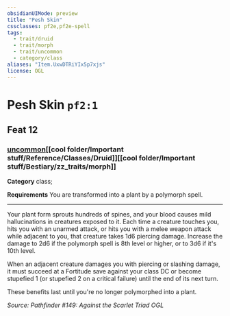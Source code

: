 ```yaml
---
obsidianUIMode: preview
title: "Pesh Skin"
cssclasses: pf2e,pf2e-spell
tags:
  - trait/druid
  - trait/morph
  - trait/uncommon
  - category/class
aliases: "Item.UxwDTRiYIx5p7xjs"
license: OGL
---
```

# Pesh Skin `pf2:1`
## Feat 12
### [uncommon](cool%20folder/Important%20stuff/Bestiary/zz_traits/uncommon.md "Uncommon Rarity Trait")[[cool folder/Important stuff/Reference/Classes/Druid]][[cool folder/Important stuff/Bestiary/zz_traits/morph]]

**Category** class; 




**Requirements** You are transformed into a plant by a polymorph spell.

* * *

Your plant form sprouts hundreds of spines, and your blood causes mild hallucinations in creatures exposed to it. Each time a creature touches you, hits you with an unarmed attack, or hits you with a melee weapon attack while adjacent to you, that creature takes 1d6 piercing damage. Increase the damage to 2d6 if the polymorph spell is 8th level or higher, or to 3d6 if it's 10th level.

When an adjacent creature damages you with piercing or slashing damage, it must succeed at a Fortitude save against your class DC or become stupefied 1 (or stupefied 2 on a critical failure) until the end of its next turn.

These benefits last until you're no longer polymorphed into a plant.

*Source: Pathfinder #149: Against the Scarlet Triad*
*OGL*